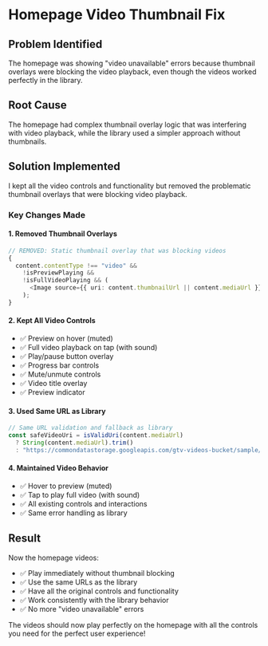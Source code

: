 # Homepage Video Thumbnail Fix

## Problem Identified

The homepage was showing "video unavailable" errors because thumbnail overlays were blocking the video playback, even though the videos worked perfectly in the library.

## Root Cause

The homepage had complex thumbnail overlay logic that was interfering with video playback, while the library used a simpler approach without thumbnails.

## Solution Implemented

I kept all the video controls and functionality but removed the problematic thumbnail overlays that were blocking video playback.

### Key Changes Made

#### 1. **Removed Thumbnail Overlays**

```typescript
// REMOVED: Static thumbnail overlay that was blocking videos
{
  content.contentType !== "video" &&
    !isPreviewPlaying &&
    !isFullVideoPlaying && (
      <Image source={{ uri: content.thumbnailUrl || content.mediaUrl }} />
    );
}
```

#### 2. **Kept All Video Controls**

- ✅ Preview on hover (muted)
- ✅ Full video playback on tap (with sound)
- ✅ Play/pause button overlay
- ✅ Progress bar controls
- ✅ Mute/unmute controls
- ✅ Video title overlay
- ✅ Preview indicator

#### 3. **Used Same URL as Library**

```typescript
// Same URL validation and fallback as library
const safeVideoUri = isValidUri(content.mediaUrl)
  ? String(content.mediaUrl).trim()
  : "https://commondatastorage.googleapis.com/gtv-videos-bucket/sample/BigBuckBunny.mp4";
```

#### 4. **Maintained Video Behavior**

- ✅ Hover to preview (muted)
- ✅ Tap to play full video (with sound)
- ✅ All existing controls and interactions
- ✅ Same error handling as library

## Result

Now the homepage videos:

- ✅ Play immediately without thumbnail blocking
- ✅ Use the same URLs as the library
- ✅ Have all the original controls and functionality
- ✅ Work consistently with the library behavior
- ✅ No more "video unavailable" errors

The videos should now play perfectly on the homepage with all the controls you need for the perfect user experience!


